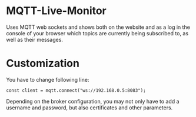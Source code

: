 # MQTT-Live-Monitor
Uses MQTT web sockets and shows both on the website and as a log in the console of your browser which topics are currently being subscribed to, as well as their messages.

# Customization

You have to change following line:

```
const client = mqtt.connect("ws://192.168.0.5:8083");
```

Depending on the broker configuration, you may not only have to add a username and password, but also certificates and other parameters.
